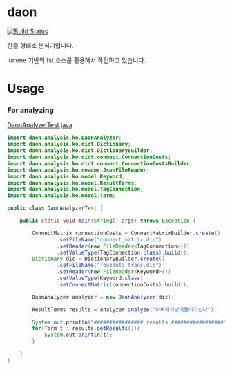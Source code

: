 # daon
[![Build Status](https://travis-ci.org/rasoio/daon.svg?branch=master)](https://travis-ci.org/rasoio/daon)

한글 형태소 분석기입니다.

lucene 기반의 fst 소스를 활용해서 작업하고 있습니다.

# Usage

### For analyzing

[DaonAnalyzerTest.java](https://github.com/rasoio/daon/blob/master/src/main/java/daon/analysis/ko/main/DaonAnalyzerExample.java)

```java
import daon.analysis.ko.DaonAnalyzer;
import daon.analysis.ko.dict.Dictionary;
import daon.analysis.ko.dict.DictionaryBuilder;
import daon.analysis.ko.dict.connect.ConnectionCosts;
import daon.analysis.ko.dict.connect.ConnectionCostsBuilder;
import daon.analysis.ko.reader.JsonFileReader;
import daon.analysis.ko.model.Keyword;
import daon.analysis.ko.model.ResultTerms;
import daon.analysis.ko.model.TagConnection;
import daon.analysis.ko.model.Term;

public class DaonAnalyzerTest {

    public static void main(String[] args) throws Exception {

        ConnectMatrix connectionCosts = ConnectMatrixBuilder.create()
                .setFileName("connect_matrix.dic")
                .setReader(new FileReader<TagConnection>())
                .setValueType(TagConnection.class).build();
        Dictionary dic = DictionaryBuilder.create()
                .setFileName("rouzenta_trans.dic")
                .setReader(new FileReader<Keyword>())
                .setValueType(Keyword.class)
                .setConnectMatrix(connectionCosts).build();

        DaonAnalyzer analyzer = new DaonAnalyzer(dic);

        ResultTerms results = analyzer.analyze("아버지가방에들어가신다");

        System.out.println("################ results #################");
        for(Term t : results.getResults()){
            System.out.println(t);
        }

    }
}

```

